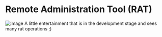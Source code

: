 # Remote Administration Tool (RAT)

![image](https://github.com/user-attachments/assets/4524e80b-c1c3-4e5e-884d-72dbaa2326cf)
A little entertainment that is in the development stage and sees many rat operations ;)
